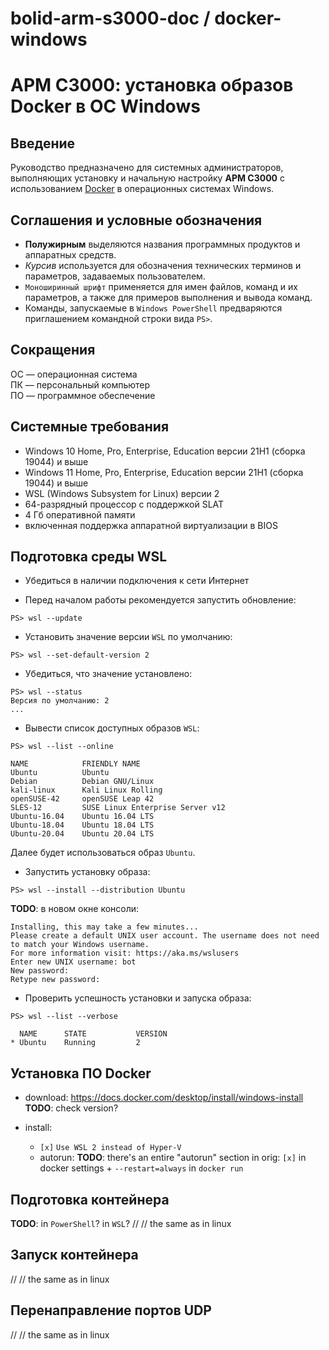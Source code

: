 # bolid-arm-s3000-doc / docker-windows

# АРМ С3000: установка образов Docker в ОС Windows



## Введение

Руководство предназначено для системных администраторов,
выполняющих установку и начальную настройку **АРМ С3000**
с использованием [Docker](https://www.docker.io)
в операционных системах Windows.



## Соглашения и условные обозначения

- **Полужирным** выделяются названия программных продуктов и аппаратных средств.
- *Курсив* используется для обозначения технических терминов и параметров,
  задаваемых пользователем.
- `Моноширинный шрифт` применяется для имен файлов, команд и их параметров,
  а также для примеров выполнения и вывода команд.
- Команды, запускаемые в `Windows PowerShell` предваряются
  приглашением командной строки вида `PS>`.



## Сокращения

ОС — операционная система<br />
ПК — персональный компьютер<br />
ПО — программное обеспечение



## Системные требования

- Windows 10 Home, Pro, Enterprise, Education версии 21H1 (сборка 19044) и выше
- Windows 11 Home, Pro, Enterprise, Education версии 21H1 (сборка 19044) и выше
- WSL (Windows Subsystem for Linux) версии 2
- 64-разрядный процессор с поддержкой SLAT
- 4 Гб оперативной памяти
- включенная поддержка аппаратной виртуализации в BIOS



## Подготовка среды WSL

- Убедиться в наличии подключения к сети Интернет

- Перед началом работы рекомендуется запустить обновление:
```
PS> wsl --update
```

- Установить значение версии `WSL` по умолчанию:
```
PS> wsl --set-default-version 2
```

- Убедиться, что значение установлено:
```
PS> wsl --status
Версия по умолчанию: 2
...
```

- Вывести список доступных образов `WSL`:
```
PS> wsl --list --online

NAME            FRIENDLY NAME
Ubuntu          Ubuntu
Debian          Debian GNU/Linux
kali-linux      Kali Linux Rolling
openSUSE-42     openSUSE Leap 42
SLES-12         SUSE Linux Enterprise Server v12
Ubuntu-16.04    Ubuntu 16.04 LTS
Ubuntu-18.04    Ubuntu 18.04 LTS
Ubuntu-20.04    Ubuntu 20.04 LTS
```
Далее будет использоваться образ `Ubuntu`.

- Запустить установку образа:
```
PS> wsl --install --distribution Ubuntu
```

**TODO**: в новом окне консоли:

```
Installing, this may take a few minutes...
Please create a default UNIX user account. The username does not need to match your Windows username.
For more information visit: https://aka.ms/wslusers
Enter new UNIX username: bot
New password:
Retype new password:
```

- Проверить успешность установки и запуска образа:
```
PS> wsl --list --verbose

  NAME      STATE           VERSION
* Ubuntu    Running         2
```



## Установка ПО Docker

- download:
  https://docs.docker.com/desktop/install/windows-install
  **TODO**: check version?

- install:
  - `[x]` `Use WSL 2 instead of Hyper-V`
  - autorun:
    **TODO**: there's an entire "autorun" section in orig:
    `[x]` in docker settings + `--restart=always` in `docker run`



## Подготовка контейнера

**TODO**: in `PowerShell`? in `WSL`?
// // the same as in linux



## Запуск контейнера
// // the same as in linux



## Перенаправление портов UDP
// // the same as in linux
